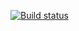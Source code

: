 [![Build status](https://ci.appveyor.com/api/projects/status/p5iglplawj71r6y9?svg=true)](https://ci.appveyor.com/project/0ldBread/auto3-x1oee)
